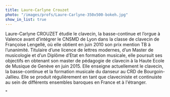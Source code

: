 ```yaml
---
title: Laure-Carlyne Crouzet
photo: "/images/profs/Laure-Carlyne-350x500-bokeh.jpg"
show_in_list: true
---
```


Laure-Carlyne CROUZET étudie le clavecin, la basse-continue et l’orgue à Valence avant d’intégrer le CNSMD de Lyon dans la classe de clavecin de Françoise Lengellé, où elle obtient en juin 2010 son prix mention TB à l’unanimité. Titulaire d’une licence de lettres modernes, d’un Master de musicologie et d’un Diplôme d’Etat en formation musicale, elle poursuit ses objectifs en obtenant son master de pédagogie de clavecin à la Haute Ecole de Musique de Genève en juin 2015. Elle enseigne actuellement le clavecin, la basse-continue et la formation musicale du danseur au CRD de Bourgoin-Jallieu. Elle se produit régulièrement en tant que claveciniste et continuiste au sein de différents ensembles baroques en France et à l'étranger.</p>"
